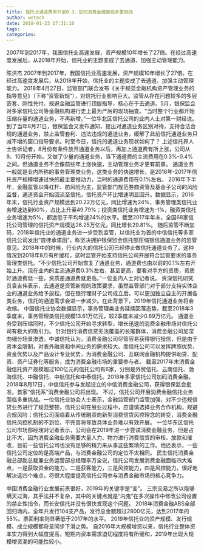 ```yaml
---
title: 信托业通道费率升至0.3，加码消费金融面临多重挑战
author: wetech
date: 2019-01-23 17:31:10
tags: 
categories: 
---
```

2007年到2017年，我国信托业高速发展，资产规模10年增长了27倍。在经过高速度发展后，从2018年开始，信托业的主题变成了去通道、加强主动管理能力。
<!-- more -->
陈洪杰
2007年到2017年，我国信托业高速发展，资产规模10年增长了27倍。在经过高速度发展后，从2018年开始，信托业的主题变成了去通道、加强主动管理能力。
2018年4月27日，监管部门联合发布《关于规范金融机构资产管理业务的指导意见》（下称“资管新规”），对信托行业影响巨大。监管从存在问题较多的多层嵌套、刚性兑付、规避金融监管进行顶层指导，核心在于去通道。5月，银保监会对多家信托公司等金融机构进行史上最为严厉的现场抽查。“当时整个行业都开始压缩存量的通道业务，不再新增。”一位华北区信托公司的业内人士对第一财经说。
到了当年8月21日，银保监会又发布通知，提出对通道业务区别对待，支持合法合规的通道业务，禁止监管套利、违法违规的通道业务，缓解了此前信托通道业务只减不增的窗口指导要求。时至今日，信托的通道业务现状如何了？
上述信托界人士告诉记者，8月份有条件放开通道业务以后，再加上通道费有所上涨，公司从9、10月份开始，又做了少量的通道业务，当下通道费的主流费用在0.3%-0.4%之间。但通道业务不会像前些年上涨快速，主动管理业务才更有前景。
通道业务一般就是业内所称的事务管理类业务，这类业务的快速增长，是2016年-2017年信托资产规模增速过快的最主要推动力，当时的通道费用在0.1%左右。
2016年下半年，金融监管以降杠杆、防风险为主，监管部门规范券商资管及基金子公司的风险监督，通道资金开始回流至信托，信托资产环比增速明显回升。数据显示，2016年末，信托行业资产规模达到20.22万亿元，同比增速为24%，事务管理类信托业务增速达到60%，占比上升至49.79%；投资类信托业务增速为-1%，融资类信托业务增速为5%，都远低于平均增速24%的水平。截至2017年年末，全国68家信托公司管理的信托资产规模达26.25万亿元，同比增长29.81%。
随后监管不断加码，2018年信托业的通道业务进一步受到监管，以信托业为首的中信信托等多家信托公司发出“自律承诺函”，称坚决拥护银保监会信托部压缩银信通道业务的监管意见。2018年中的时候，行业内大的信托公司已经停止做信托通道业务了。这种情况到2018年8月有所缓和，这时监管开始支持信托公司开展符合监管要求的事务管理类信托。“不少信托公司开始恢复了通道业务，通道费也由以前的0.1%左右开始上升。现在业内的主流通道费0.3%左右，甚至更高，要看对手方的资质，资质好通道费低一些，资质差通道费就更高。”一位业内人士对记者说。
资深信托研究员袁吉伟表示，去通道是资管新规的政策要求，虽然监管部门对于部分支持实体企业的通道业务给予放松，但在银行理财子公司成立后，可以更加独立自主的开展各类业务，信托的通道需求会进一步减少。在此背景下，2019年信托通道业务将会收缩。
中国信托业协会数据显示，事务管理类业务延续回落态势。截至2018年3季度末，事务管理类信托规模13.61万亿元，较2季度末减少0.69万亿元。
通道业务受到压缩同时，不少信托公司开始寻求转型，增长迅速的消费金融市场对信托公司有极大的吸引力。
针对银行消费信贷无法覆盖的长尾群体，消费金融公司加深向细分场景渗透。中诚信托认为，消费金融公司尽管容易获得银行授信，但是由于资本金限制，对表外融资和中间业务的需求较大。而信托公司可以发挥牌照优势、资金优势以及产品设计专业优势，为消费金融公司、互联网金融机构提供助贷、配资、资产证券化等服务，成为消费金融市场的重要参与者。
截至2017年末消费金融信托资产规模超过100亿元的信托公司有6家，分别是外贸信托、云南信托、渤海信托、中融信托、中航信托和中泰信托。2018年多家信托公司加码消费金融。2018年8月17日，中信信托参与发起设立的中信消费金融公司，获得银保监会批准，首家“信托系”消费金融公司将出现。
不过，信托公司开展消费金融信托业务面临多重挑战。一位信托业协会人士表示，金融监管部门监管加强，对不少违规信贷业务进行了规范整顿，信托公司在展业过程中，应谨慎选择业务合作机构，规避合规风险；信托公司面临着从传统融资向新型消费信贷风控理念的转变，消费金融信托风控机制的不到位、不完善将导致具体业务难以有效开展。
一位华东区信托公司市场部经理对记者表示，公司会在2019年进一步尝试消费金融业务，但是占比不大，因为消费金融业务需要大量人力、物力进行消费信贷的审核、放款和催收，目前一些信托公司也没有足够的精力来从事这些繁琐的工作。他还表示，一些信托公司定位的是高端产品，与消费金融公司的定位不太相同。
民生信托消费金融总部副总裁兼业务运营部总经理李万全说，信托公司发展消费金融面临四大难点，一是获取资金的能力，二是获客能力，三是风控能力，四是风控能力。很好地解决这四个难点，将很大程度提高信托公司参与消费金融市场的核心竞争力。
 
 
中国消费金融行业发展前景很好，2019年的关键字是“变”。
三宗交易之所以能够瞒天过海，其手法并不复杂，其中的关键点就是“内鬼”在多次操作中修改公司设置的禁止性指令，而长安信托并没有很快发现这个问题。
2018年消费金融ABS全部回归场内，全年共发行104支产品，发行总金额超过2800亿元，达到2017年的55%。票面利率则显著低于2017年的水平。
2019年信托业的资产规模、发行规模、成立规模都将呈同步下滑之势。
自2016年大规模增资以来，信托行业整体资本实力得到大幅度提高，短期内资本需求迫切程度将有所缓和，2019年出现大规模增资潮的可能性较小。
